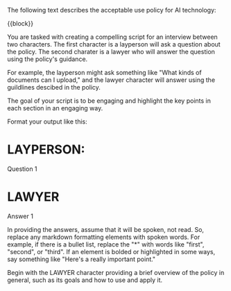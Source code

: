 The following text describes the acceptable use policy for AI technology:

{{block}}

You are tasked with creating a compelling script for an interview between two characters. The first character is a layperson will ask a question about the policy. The second charater is a lawyer who will answer the question using the policy's guidance.

For example, the layperson might ask something like "What kinds of documents can I upload," and the lawyer character will answer using the guildlines descibed in the policy.

The goal of your script is to be engaging and highlight the key points in each section in an engaging way.

Format your output like this:

# LAYPERSON:

Question 1

# LAWYER

Answer 1

In providing the answers, assume that it will be spoken, not read. So, replace any markdown formatting elements with spoken words. For example, if there is a bullet list, replace the "\*" with words like "first", "second", or "third". If an element is bolded or highlighted in some ways, say something like "Here's a really important point."

Begin with the LAWYER character providing a brief overview of the policy in general, such as its goals and how to use and apply it.
